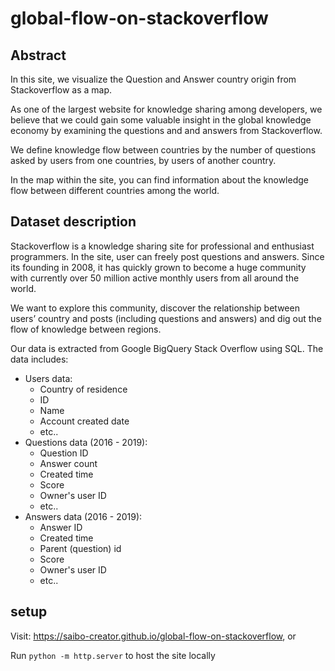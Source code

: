 # global-flow-on-stackoverflow

## Abstract

In this site, we visualize the Question and Answer country origin from Stackoverflow as a map.

As one of the largest website for knowledge sharing among developers, we believe that we could gain some valuable insight in the global knowledge economy by examining the questions and and answers from Stackoverflow.

We define knowledge flow between countries by the number of questions asked by users from one countries, by users of another country.

In the map within the site, you can find information about the knowledge flow between different countries among the world.

## Dataset description

Stackoverflow is a knowledge sharing site for professional and enthusiast programmers. In the site, user can freely post questions and answers. Since its founding in 2008, it has quickly grown to become a huge community with currently over 50 million active monthly users from all around the world.

We want to explore this community, discover the relationship between users’ country and posts (including questions and answers) and dig out the flow of knowledge between regions.

Our data is extracted from Google BigQuery Stack Overflow using SQL. The data includes:

* Users data:
  * Country of residence
  * ID
  * Name
  * Account created date
  * etc..
* Questions data (2016 - 2019):
  * Question ID
  * Answer count
  * Created time
  * Score
  * Owner's user ID
  * etc..
* Answers data (2016 - 2019):
  * Answer ID
  * Created time
  * Parent (question) id
  * Score
  * Owner's user ID
  * etc..

## setup
Visit: https://saibo-creator.github.io/global-flow-on-stackoverflow, or

Run `python -m http.server` to host the site locally
